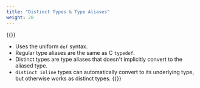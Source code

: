```yaml
---
title: "Distinct Types & Type Aliases"
weight: 28
---
```

{{<start>}}
- Uses the uniform `def` syntax.
- Regular type aliases are the same as C `typedef`.
- Distinct types are type aliases that doesn't implicitly convert to the aliased type.
- `distinct inline` types can automatically convert to its underlying type, but otherwise works as distinct types.
{{<end28>}}

